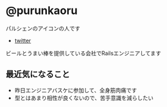 # @purunkaoru

パルシェンのアイコンの人です

- [twitter](https://twitter.com/purunkaoru)

ビールとうまい棒を提供している会社でRailsエンジニアしてます

## 最近気になること
- 昨日エンジニアバスケに参加して、全身筋肉痛です
- 型とはあまり相性が良くないので、苦手意識を減らしたい
